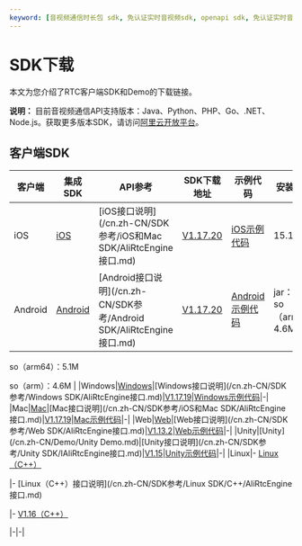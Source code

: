 ```yaml
---
keyword: [音视频通信时长包 sdk, 免认证实时音视频sdk, openapi sdk, 免认证实时音视频sdk]
---
```


# SDK下载

本文为您介绍了RTC客户端SDK和Demo的下载链接。

**说明：** 目前音视频通信API支持版本：Java、Python、PHP、Go、.NET、Node.js。获取更多版本SDK，请访问[阿里云开放平台](https://open.aliyun.com/sdk?product=rtc)。

## 客户端SDK

|客户端|集成SDK|API参考|SDK下载地址|示例代码|安装包增量|
|---|-----|-----|-------|----|-----|
|iOS|[iOS](/cn.zh-CN/快速入门/集成客户端SDK/iOS.md)|[iOS接口说明](/cn.zh-CN/SDK参考/iOS和Mac SDK/AliRtcEngine接口.md)|[V1.17.20](https://alivc-demo-cms.alicdn.com/versionProduct/sourceCode/rtc/1.17.20/AliRTCSdk_1.17.20_iOS.zip)|[iOS示例代码](https://github.com/aliyunvideo/AliRtcAppSample_iOS)|15.1M|
|Android|[Android](/cn.zh-CN/快速入门/集成客户端SDK/Android.md)|[Android接口说明](/cn.zh-CN/SDK参考/Android SDK/AliRtcEngine接口.md)|[V1.17.20](https://alivc-demo-cms.alicdn.com/versionProduct/sourceCode/rtc/1.17.20/AliRTCSdk_1.17.20_android.zip)|[Android示例代码](https://github.com/aliyunvideo/AliRtcAppSample_Android)|jar：782k so（armv7）：4.6M

so（arm64）：5.1M

so（arm）：4.6M |
|Windows|[Windows](/cn.zh-CN/快速入门/集成客户端SDK/Windows.md)|[Windows接口说明](/cn.zh-CN/SDK参考/Windows SDK/AliRtcEngine接口.md)|[V1.17.19](https://alivc-demo-cms.alicdn.com/versionProduct/sourceCode/rtc/1.17.19/AliRTCSdk_1.17.19_Windows.zip)|[Windows示例代码](https://github.com/aliyunvideo/AliRtcAppSample_Windows/tree/master/MFC%20Demo)|-|
|Mac|[Mac](/cn.zh-CN/快速入门/集成客户端SDK/Mac.md)|[Mac接口说明](/cn.zh-CN/SDK参考/iOS和Mac SDK/AliRtcEngine接口.md)|[V1.17.19](https://alivc-demo-cms.alicdn.com/versionProduct/sourceCode/rtc/1.17.19/AliRTCSdk_1.17.19_Mac.zip)|[Mac示例代码](https://github.com/aliyunvideo/AliRtcAppSample_Mac)|-|
|Web|[Web](/cn.zh-CN/快速入门/集成客户端SDK/Web.md)|[Web接口说明](/cn.zh-CN/SDK参考/Web SDK/AliRtcEngine接口.md)|[V1.13.2](https://alivc-demo-cms.alicdn.com/versionProduct/sourceCode/rtc/web/aliyun-webrtc-sdk-1.13.2.zip)|[Web示例代码](http://docs-aliyun.cn-hangzhou.oss.aliyun-inc.com/assets/attach/137410/cn_zh/1590117815969/AliRTC-WebSample%20%281%29.zip)|-|
|Unity|[Unity](/cn.zh-CN/Demo/Unity Demo.md)|[Unity接口说明](/cn.zh-CN/SDK参考/Unity SDK/IAliRtcEngine接口.md)|[V1.15](http://docs-aliyun.cn-hangzhou.oss.aliyun-inc.com/assets/attach/137418/cn_zh/1589335526814/alirtc_unity_sdk_1.15.0_release.zip)|[Unity示例代码](http://docs-aliyun.cn-hangzhou.oss.aliyun-inc.com/assets/attach/137410/cn_zh/1589276416654/AliRtcAppSample_Unity-master.7z)|-|
|Linux|-   [Linux（C++）](/cn.zh-CN/快速入门/集成客户端SDK/Linux/C++.md)

|-   [Linux（C++）接口说明](/cn.zh-CN/SDK参考/Linux SDK/C++/AliRtcEngine接口.md)

|-   [V1.16（C++）](https://alivc-demo-cms.alicdn.com/versionProduct/sourceCode/rtc/linux/1.16.0.linux.2003303.zip)

|-|-|

